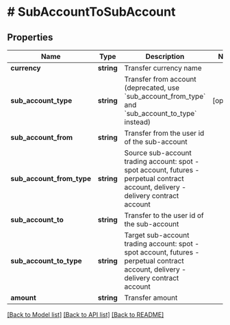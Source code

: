# # SubAccountToSubAccount

## Properties

Name | Type | Description | Notes
------------ | ------------- | ------------- | -------------
**currency** | **string** | Transfer currency name | 
**sub_account_type** | **string** | Transfer from account (deprecated, use &#x60;sub_account_from_type&#x60; and &#x60;sub_account_to_type&#x60; instead) | [optional] 
**sub_account_from** | **string** | Transfer from the user id of the sub-account | 
**sub_account_from_type** | **string** | Source sub-account trading account: spot - spot account, futures - perpetual contract account, delivery - delivery contract account | 
**sub_account_to** | **string** | Transfer to the user id of the sub-account | 
**sub_account_to_type** | **string** | Target sub-account trading account: spot - spot account, futures - perpetual contract account, delivery - delivery contract account | 
**amount** | **string** | Transfer amount | 

[[Back to Model list]](../../README.md#documentation-for-models) [[Back to API list]](../../README.md#documentation-for-api-endpoints) [[Back to README]](../../README.md)
